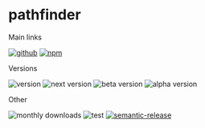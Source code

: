 # pathfinder

Main links

[![github](https://img.shields.io/badge/DisQada/pathfinder-000000?logo=github&logoColor=white)](https://www.github.com/DisQada/pathfinder)
[![npm](https://img.shields.io/badge/@disqada/pathfinder-CB3837?logo=npm&logoColor=white)](https://www.npmjs.com/package/@disqada/pathfinder)

Versions

![version](https://img.shields.io/npm/v/@disqada/pathfinder.svg?label=latest&logo=npm)
![next version](https://img.shields.io/npm/v/@disqada/pathfinder.svg?label=next&logo=npm)
![beta version](https://img.shields.io/npm/v/@disqada/pathfinder.svg?label=beta&logo=npm)
![alpha version](https://img.shields.io/npm/v/@disqada/pathfinder.svg?label=alpha&logo=npm)

Other

![monthly downloads](https://img.shields.io/npm/dm/@disqada/pathfinder.svg?logo=npm)
![test](https://github.com/DisQada/pathfinder/actions/workflows/test.yml/badge.svg)
[![semantic-release](https://img.shields.io/badge/%20%20%F0%9F%93%A6%F0%9F%9A%80-semantic--release-e10079.svg?logo=semantic-release)](https://github.com/semantic-release/semantic-release)
